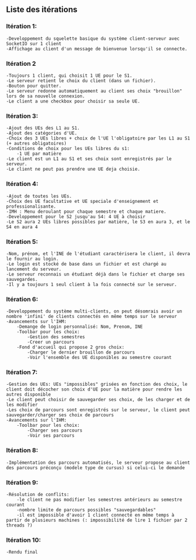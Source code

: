 ## Liste des itérations

### Itération 1:
	-Developpement du squelette basique du système client-serveur avec SocketIO sur 1 client
	-Affichage au client d'un message de bienvenue lorsqu'il se connecte. 

### Itération 2
	-Toujours 1 client, qui choisit 1 UE pour le S1.
	-Le serveur retient le choix du client (dans un fichier).
	-Bouton pour quitter. 
	-Le serveur redonne automatiquement au client ses choix "brouillon" lors de sa nouvelle connexion.
	-Le client a une checkbox pour choisir sa seule UE.

### Itération 3:
	-Ajout des UEs des L1 au S1.
	-Ajout des catégories d'UE.
	-Choix des 3 UEs libres + choix de l'UE l'obligatoire par les L1 au S1 (+ autres obligatoires)
	-Conditions de choix pour les UEs libres du s1:
		-1 UE par matière
	-Le client est un L1 au S1 et ses choix sont enregistrés par le serveur.
	-Le client ne peut pas prendre une UE deja choisie.

### Itération 4:
	-Ajout de toutes les UEs. 
	-Choix des UE facultative et UE speciale d'enseignement et professionalisante. 
	-IMH : Menu deroulant pour chaque semestre et chaque matiere. 
	-Developpement pour le S2 jusqu'au S4: 4 UE à choisir
	-Le S2 aura 2 UEs libres possibles par matière, le S3 en aura 3, et le S4 en aura 4 

### Itération 5:
	-Nom, prénom, et l'INE de l'étudiant caractérisera le client, il devra le fournir au login.
	-Le login est stocké de base dans un fichier et est chargé au lancement du serveur.
	-Le serveur reconnais un étudiant déjà dans le fichier et charge ses sauvegardes.
	-Il y a toujours 1 seul client à la fois connecté sur le serveur.

### Itération 6:
	-Developpement du système multi-clients, on peut désomrais avoir un nombre 'infini' de clients connectés en même temps sur le serveur
	-Avancements sur l'IHM:
		-Demange de login personnalisé: Nom, Prenom, INE
		-Toolbar pour les choix:
			-Gestion des semestres
			-Creer un parcours
		-Fond d'accueil qui propose 2 gros choix:
			-Charger le dernier brouillon de parcours
			-Voir l'ensemble des UE disponibles au semestre courant

### Itération 7:
	-Gestion des UEs: UEs "impossibles" grisées en fonction des choix, le client doit décocher son choix d'UE pour la matière pour rendre les autres disponible
	-Le client peut choisir de sauvegarder ses choix, de les charger et de les modifier
	-Les choix de parcours sont enregistrés sur le serveur, le client peut sauvegarder/charger ses choix de parcours
	-Avancements sur l'IHM:
		-Toolbar pour les choix:
			-Charger ses parcours
			-Voir ses parcours

### Itération 8:
	-Implémentation des parcours automatisés, le serveur propose au client des parcours préconçu (modele type de cursus) si celui-ci le demande

### Itération 9:
	-Résolution de conflits: 
		-le client ne pas modifier les semestres antérieurs au semestre courant
		-nombre limite de parcours possibles "sauvegardables"
		-il est impossible d'avoir 1 client connecté en même temps à partir de plusieurs machines (: impossibilité de lire 1 fichier par 2 threads ?)

### Itération 10:
	-Rendu final
